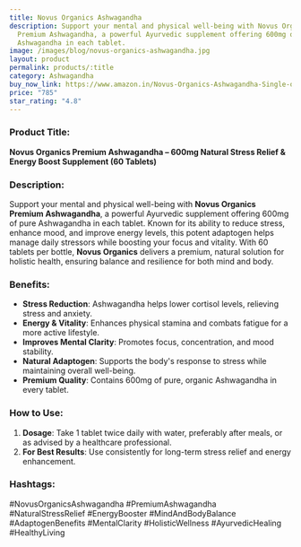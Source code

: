 ```yaml
---
title: Novus Organics Ashwagandha
description: Support your mental and physical well-being with Novus Organics
  Premium Ashwagandha, a powerful Ayurvedic supplement offering 600mg of pure
  Ashwagandha in each tablet.
image: /images/blog/novus-organics-ashwagandha.jpg
layout: product
permalink: products/:title
category: Ashwagandha
buy_now_link: https://www.amazon.in/Novus-Organics-Ashwagandha-Single-origin-Rejuvenates/dp/B0D6RSV7RR/ref=sxin_15_pa_sp_search_thematic_sspa?content-id=amzn1.sym.5f0af06c-b5c9-4e71-bd04-2954cdf89bd6%3Aamzn1.sym.5f0af06c-b5c9-4e71-bd04-2954cdf89bd6&tag=ayushmonk-21
price: "785"
star_rating: "4.8"
---
```

### Product Title:
**Novus Organics Premium Ashwagandha – 600mg Natural Stress Relief & Energy Boost Supplement (60 Tablets)**

### Description:
Support your mental and physical well-being with **Novus Organics Premium Ashwagandha**, a powerful Ayurvedic supplement offering 600mg of pure Ashwagandha in each tablet. Known for its ability to reduce stress, enhance mood, and improve energy levels, this potent adaptogen helps manage daily stressors while boosting your focus and vitality. With 60 tablets per bottle, **Novus Organics** delivers a premium, natural solution for holistic health, ensuring balance and resilience for both mind and body.

### Benefits:
- **Stress Reduction**: Ashwagandha helps lower cortisol levels, relieving stress and anxiety.
- **Energy & Vitality**: Enhances physical stamina and combats fatigue for a more active lifestyle.
- **Improves Mental Clarity**: Promotes focus, concentration, and mood stability.
- **Natural Adaptogen**: Supports the body's response to stress while maintaining overall well-being.
- **Premium Quality**: Contains 600mg of pure, organic Ashwagandha in every tablet.

### How to Use:
1. **Dosage**: Take 1 tablet twice daily with water, preferably after meals, or as advised by a healthcare professional.
2. **For Best Results**: Use consistently for long-term stress relief and energy enhancement.

### Hashtags:
#NovusOrganicsAshwagandha #PremiumAshwagandha #NaturalStressRelief #EnergyBooster #MindAndBodyBalance #AdaptogenBenefits #MentalClarity #HolisticWellness #AyurvedicHealing #HealthyLiving

